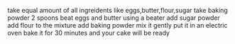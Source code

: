 take equal amount of all ingreidents like eggs,butter,flour,sugar
take baking powder 2 spoons
beat eggs and butter using a beater
add sugar powder
add flour to the mixture
add baking powder 
mix it gently
put it in an electric oven
bake it for 30 minutes
and your cake will be ready